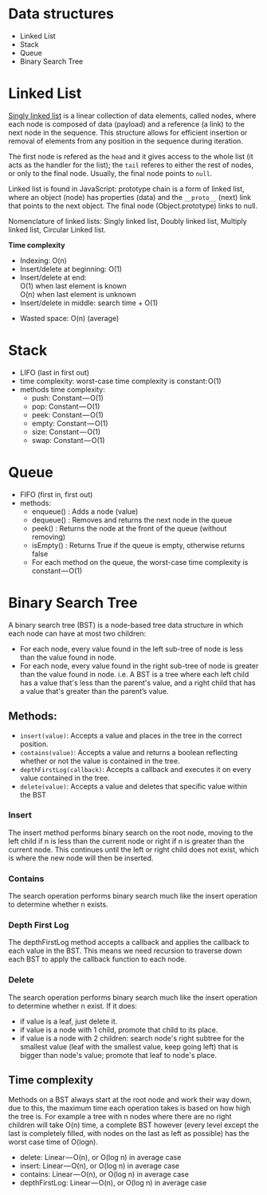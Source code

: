# Data structures

- Linked List
- Stack
- Queue
- Binary Search Tree


# Linked List

[Singly linked list](https://www.wikiwand.com/en/Linked_list) is a linear collection of data elements, called nodes, where each node is composed of data (payload) and a reference (a link) to the next node in the sequence. This structure allows for efficient insertion or removal of elements from any position in the sequence during iteration. 

The first node is refered as the `head` and it gives access to the whole list (it acts as the handler for the list); the `tail` referes to either the rest of nodes, or only to the final node. Usually, the final node points to `null`.

Linked list is found in JavaScript: prototype chain is a form of linked list, where an object (node) has properties (data) and the `__proto__` (next) link that points to the next object. The final node (Object.prototype) links to null.

Nomenclature of linked lists: Singly linked list, Doubly linked list, Multiply linked list, Circular Linked list.


**Time complexity**
- Indexing: O(n)
- Insert/delete at beginning: O(1)
- Insert/delete at end:   
  O(1) when last element is known    
  O(n) when last element is unknown    
- Insert/delete in middle: search time + O(1)

* Wasted space: O(n) (average)



# Stack
- LIFO (last in first out)
- time complexity: worst-case time complexity is constant: O(1)
- methods time complexity:
  - push: Constant — O(1)
  - pop: Constant — O(1)
  - peek: Constant — O(1)
  - empty: Constant — O(1)
  - size: Constant — O(1)
  - swap: Constant — O(1)



# Queue

- FIFO (first in, first out)
- methods:
  - enqueue() : Adds a node (value)
  - dequeue() : Removes and returns the next node in the queue
  - peek() : Returns the node at the front of the queue (without removing)
  - isEmpty() : Returns True if the queue is empty, otherwise returns false
  - For each method on the queue, the worst-case time complexity is constant — O(1)



# Binary Search Tree

A binary search tree (BST) is a node-based tree data structure in which each node 
can have at most two children:
- For each node, every value found in the left sub-tree of node is less than the 
  value found in node.
- For each node, every value found in the right sub-tree of node is greater than the
  value found in node.
i.e. A BST is a tree where each left child has a value that's less than the parent's
value, and a right child that has a value that's greater than the parent’s value.

## Methods:
- `insert(value)`: Accepts a value and places in the tree in the correct position.
- `contains(value)`: Accepts a value and returns a boolean reflecting whether or not 
  the value is contained in the tree.
- `depthFirstLog(callback)`: Accepts a callback and executes it on every value 
  contained in the tree.
- `delete(value)`: Accepts a value and deletes that specific value within the BST

### Insert
The insert method performs binary search on the root node, moving to the left child
if n is less than the current node or right if n is greater than the current node. 
This continues until the left or right child does not exist, which is where the new 
node will then be inserted.

### Contains
The search operation performs binary search much like the insert operation to 
determine whether n exists.

### Depth First Log
The depthFirstLog method accepts a callback and applies the callback to each value 
in the BST. This means we need recursion to traverse down each BST to apply the 
callback function to each node.

### Delete
The search operation performs binary search much like the insert operation to 
determine whether n exist. If it does:
* if value is a leaf, just delete it.
* if value is a node with 1 child, promote that child to its place.
* if value is a node with 2 children: search node's right subtree for the smallest
  value (leaf with the smallest value, keep going left) that is bigger than node's
  value; promote that leaf to node's place.


## Time complexity
Methods on a BST always start at the root node and work their way down, due to this,
the maximum time each operation takes is based on how high the tree is. For example 
a tree with n nodes where there are no right children will take O(n) time, a complete
BST however (every level except the last is completely filled, with nodes on the last
as left as possible) has the worst case time of O(logn).

- delete:        Linear — O(n), or O(log n) in average case
- insert:        Linear — O(n), or O(log n) in average case
- contains:      Linear — O(n), or O(log n) in average case
- depthFirstLog: Linear — O(n), or O(log n) in average case







